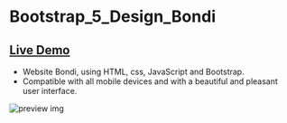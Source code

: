 # Bootstrap_5_Design_Bondi
## [Live Demo](https://kimo-mo.github.io/Bondi/)

- Website Bondi, using HTML, css, JavaScript and Bootstrap.
- Compatible with all mobile devices and with a beautiful and pleasant user interface.

![preview img](/Bondi.png)